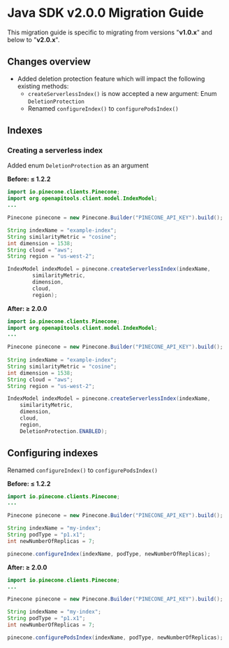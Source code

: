 # Java SDK v2.0.0 Migration Guide

This migration guide is specific to migrating from versions "**v1.0.x**" and below to "**v2.0.x**".

## Changes overview

- Added deletion protection feature which will impact the following existing methods:
  - `createServerlessIndex()` is now accepted a new argument: Enum `DeletionProtection` 
  - Renamed `configureIndex()` to `configurePodsIndex()`

## Indexes

### Creating a serverless index
Added enum `DeletionProtection` as an argument

**Before: ≤ 1.2.2**

```java
import io.pinecone.clients.Pinecone;
import org.openapitools.client.model.IndexModel;
...

Pinecone pinecone = new Pinecone.Builder("PINECONE_API_KEY").build();

String indexName = "example-index";
String similarityMetric = "cosine";
int dimension = 1538;
String cloud = "aws";
String region = "us-west-2";

IndexModel indexModel = pinecone.createServerlessIndex(indexName,
        similarityMetric,
        dimension,
        cloud,
        region);
```

**After: ≥ 2.0.0**

```java
import io.pinecone.clients.Pinecone;
import org.openapitools.client.model.IndexModel;
...

Pinecone pinecone = new Pinecone.Builder("PINECONE_API_KEY").build();
        
String indexName = "example-index";
String similarityMetric = "cosine";
int dimension = 1538;
String cloud = "aws";
String region = "us-west-2";

IndexModel indexModel = pinecone.createServerlessIndex(indexName, 
    similarityMetric, 
    dimension, 
    cloud, 
    region, 
    DeletionProtection.ENABLED);
```

## Configuring indexes
Renamed `configureIndex()` to `configurePodsIndex()`

**Before: ≤ 1.2.2**

```java
import io.pinecone.clients.Pinecone;
...

Pinecone pinecone = new Pinecone.Builder("PINECONE_API_KEY").build();

String indexName = "my-index";
String podType = "p1.x1";
int newNumberOfReplicas = 7;

pinecone.configureIndex(indexName, podType, newNumberOfReplicas);
```

**After: ≥ 2.0.0**

```java
import io.pinecone.clients.Pinecone;
...

Pinecone pinecone = new Pinecone.Builder("PINECONE_API_KEY").build();

String indexName = "my-index";
String podType = "p1.x1";
int newNumberOfReplicas = 7;

pinecone.configurePodsIndex(indexName, podType, newNumberOfReplicas);
```
